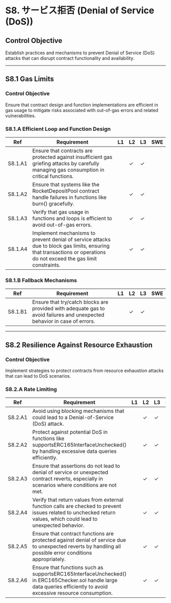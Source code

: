 # S8. サービス拒否 (Denial of Service (DoS))

## Control Objective
Establish practices and mechanisms to prevent Denial of Service (DoS) attacks that can disrupt contract functionality and availability.

---

## S8.1 Gas Limits

### Control Objective
Ensure that contract design and function implementations are efficient in gas usage to mitigate risks associated with out-of-gas errors and related vulnerabilities.

### S8.1.A Efficient Loop and Function Design

| Ref          | Requirement                                                                 | L1 | L2 | L3 | SWE |
| ------------ | --------------------------------------------------------------------------- | -- | -- | -- | --- |
| S8.1.A1      | Ensure that contracts are protected against insufficient gas griefing attacks by carefully managing gas consumption in critical functions. |    | ✓  | ✓  |     |
| S8.1.A2      | Ensure that systems like the RocketDepositPool contract handle failures in functions like burn() gracefully. |    | ✓  | ✓  |     |
| S8.1.A3      | Verify that gas usage in functions and loops is efficient to avoid out-of-gas errors. |    | ✓  | ✓  |     |
| S8.1.A4      | Implement mechanisms to prevent denial of service attacks due to block gas limits, ensuring that transactions or operations do not exceed the gas limit constraints. |    | ✓  | ✓  |     |

### S8.1.B Fallback Mechanisms

| Ref          | Requirement                                                                 | L1 | L2 | L3 | SWE |
| ------------ | --------------------------------------------------------------------------- | -- | -- | -- | --- |
| S8.1.B1      | Ensure that try/catch blocks are provided with adequate gas to avoid failures and unexpected behavior in case of errors. |    | ✓  | ✓  |     |

---

## S8.2 Resilience Against Resource Exhaustion

### Control Objective
Implement strategies to protect contracts from resource exhaustion attacks that can lead to DoS scenarios.

### S8.2.A Rate Limiting

| Ref          | Requirement                                                                 | L1 | L2 | L3 | SWE |
| ------------ | --------------------------------------------------------------------------- | -- | -- | -- | --- |
| S8.2.A1      | Avoid using blocking mechanisms that could lead to a Denial-of-Service (DoS) attack. |    | ✓  | ✓  |     |
| S8.2.A2      | Protect against potential DoS in functions like supportsERC165InterfaceUnchecked() by handling excessive data queries efficiently. |    | ✓  | ✓  |     |
| S8.2.A3      | Ensure that assertions do not lead to denial of service or unexpected contract reverts, especially in scenarios where conditions are not met. |    | ✓  | ✓  |     |
| S8.2.A4      | Verify that return values from external function calls are checked to prevent issues related to unchecked return values, which could lead to unexpected behavior. |    | ✓  | ✓  |     |
| S8.2.A5      | Ensure that contract functions are protected against denial of service due to unexpected reverts by handling all possible error conditions appropriately. |    | ✓  | ✓  |     |
| S8.2.A6      | Ensure that functions such as supportsERC165InterfaceUnchecked() in ERC165Checker.sol handle large data queries efficiently to avoid excessive resource consumption. |    | ✓  | ✓  |     |
